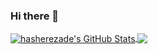 ### Hi there 👋

<!--
**khiemdoan/khiemdoan** is a ✨ _special_ ✨ repository because its `README.md` (this file) appears on your GitHub profile.

Here are some ideas to get you started:

- 🔭 I’m currently working on ...
- 🌱 I’m currently learning ...
- 👯 I’m looking to collaborate on ...
- 🤔 I’m looking for help with ...
- 💬 Ask me about ...
- 📫 How to reach me: ...
- 😄 Pronouns: ...
- ⚡ Fun fact: ...
-->

<a href="https://github.com/khiemdoan">
  <img align="center" src="https://github-readme-stats.vercel.app/api?username=khiemdoan&show_icons=true&line_height=33&count_private=true" alt="hasherezade's GitHub Stats" />
</a>

<a href="https://github.com/khiemdoan">
  <img align="center" src="https://github-readme-stats.vercel.app/api/top-langs/?username=khiemdoan&&hide=cmake&langs_count=4&line_height=35" />
</a>

